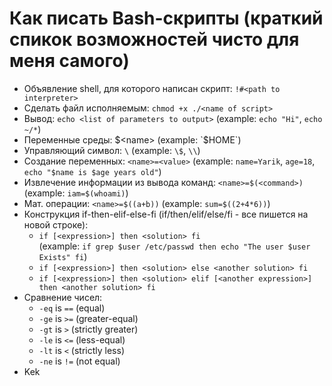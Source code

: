 # Как писать Bash-скрипты (краткий спикок возможностей чисто для меня самого)
* Объявление shell, для которого написан скрипт: `!#<path to interpreter>`
* Сделать файл исполняемым: `chmod +x ./<name of script>`
* Вывод: `echo <list of parameters to output>` (example: `echo "Hi"`, `echo ~/*`)
* Переменные среды: $<name> (example: `$HOME`)
* Управляющий символ: `\` (example: `\$`, `\\`)
* Создание переменных: `<name>=<value>` (example: `name=Yarik`, `age=18`, `echo "$name is $age years old"`)
* Извлечение информации из вывода команд: `<name>=$(<command>)` (example: `iam=$(whoami)`)
* Мат. операции: `<name>=$((a+b))` (example: `sum=$((2+4*6))`)
* Конструкция if-then-elif-else-fi (if/then/elif/else/fi - все пишется на новой строке):  
  + `if [<expression>] then <solution> fi`  
  (example: `if grep $user /etc/passwd then echo "The user $user Exists" fi`)
  + `if [<expression>] then <solution> else <another solution> fi`
  + `if [<expression>] then <solution> elif [<another expression>] then <another solution> fi`
* Сравнение чисел:  
  + `-eq` is `==` (equal)
  + `-ge` is `>=` (greater-equal)
  + `-gt` is `>` (strictly greater)
  + `-le` is `<=` (less-equal)
  + `-lt` is `<` (strictly less)
  + `-ne` is `!=` (not equal)
* Kek
